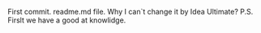 First commit.
readme.md file.
Why I can`t change it by Idea Ultimate?
P.S. Firslt we have a good at knowlidge.
